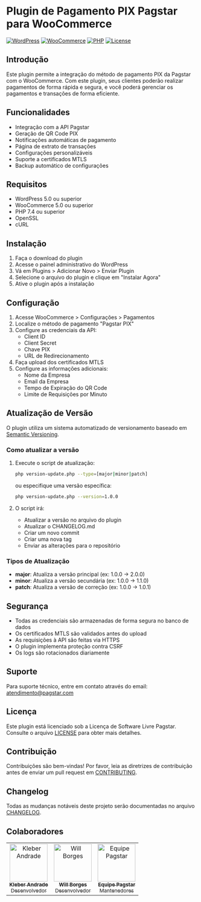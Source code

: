 # Plugin de Pagamento PIX Pagstar para WooCommerce

[![WordPress](https://img.shields.io/badge/WordPress-%23117AC9.svg?style=for-the-badge&logo=WordPress&logoColor=white)](https://wordpress.org/)
[![WooCommerce](https://img.shields.io/badge/WooCommerce-%23965A3E.svg?style=for-the-badge&logo=WooCommerce&logoColor=white)](https://woocommerce.com/)
[![PHP](https://img.shields.io/badge/PHP-%23777BB4.svg?style=for-the-badge&logo=php&logoColor=white)](https://php.net/)
[![License](https://img.shields.io/badge/License-MIT-green.svg?style=for-the-badge)](https://opensource.org/licenses/MIT)

## Introdução

Este plugin permite a integração do método de pagamento PIX da Pagstar com o WooCommerce. Com este plugin, seus clientes poderão realizar pagamentos de forma rápida e segura, e você poderá gerenciar os pagamentos e transações de forma eficiente.

## Funcionalidades

- Integração com a API Pagstar
- Geração de QR Code PIX
- Notificações automáticas de pagamento
- Página de extrato de transações
- Configurações personalizáveis
- Suporte a certificados MTLS
- Backup automático de configurações

## Requisitos

- WordPress 5.0 ou superior
- WooCommerce 5.0 ou superior
- PHP 7.4 ou superior
- OpenSSL
- cURL

## Instalação

1. Faça o download do plugin
2. Acesse o painel administrativo do WordPress
3. Vá em Plugins > Adicionar Novo > Enviar Plugin
4. Selecione o arquivo do plugin e clique em "Instalar Agora"
5. Ative o plugin após a instalação

## Configuração

1. Acesse WooCommerce > Configurações > Pagamentos
2. Localize o método de pagamento "Pagstar PIX"
3. Configure as credenciais da API:
   - Client ID
   - Client Secret
   - Chave PIX
   - URL de Redirecionamento
4. Faça upload dos certificados MTLS
5. Configure as informações adicionais:
   - Nome da Empresa
   - Email da Empresa
   - Tempo de Expiração do QR Code
   - Limite de Requisições por Minuto

## Atualização de Versão

O plugin utiliza um sistema automatizado de versionamento baseado em [Semantic Versioning](https://semver.org/lang/pt-BR/).

### Como atualizar a versão

1. Execute o script de atualização:
   ```bash
   php version-update.php --type=[major|minor|patch]
   ```
   ou especifique uma versão específica:
   ```bash
   php version-update.php --version=1.0.0
   ```

2. O script irá:
   - Atualizar a versão no arquivo do plugin
   - Atualizar o CHANGELOG.md
   - Criar um novo commit
   - Criar uma nova tag
   - Enviar as alterações para o repositório

### Tipos de Atualização

- **major**: Atualiza a versão principal (ex: 1.0.0 -> 2.0.0)
- **minor**: Atualiza a versão secundária (ex: 1.0.0 -> 1.1.0)
- **patch**: Atualiza a versão de correção (ex: 1.0.0 -> 1.0.1)

## Segurança

- Todas as credenciais são armazenadas de forma segura no banco de dados
- Os certificados MTLS são validados antes do upload
- As requisições à API são feitas via HTTPS
- O plugin implementa proteção contra CSRF
- Os logs são rotacionados diariamente

## Suporte

Para suporte técnico, entre em contato através do email: [atendimento@pagstar.com](mailto:atendimento@pagstar.com)

## Licença

Este plugin está licenciado sob a Licença de Software Livre Pagstar. Consulte o arquivo [LICENSE](LICENSE.md) para obter mais detalhes.

## Contribuição

Contribuições são bem-vindas! Por favor, leia as diretrizes de contribuição antes de enviar um pull request em [CONTRIBUTING](CONTRIBUTING.md).

## Changelog

Todas as mudanças notáveis deste projeto serão documentadas no arquivo [CHANGELOG](CHANGELOG.md).

## Colaboradores

<table>
  <tr>
    <td align="center">
      <a href="https://github.com/kleberandrade">
        <img src="https://github.com/kleberandrade.png" width="100px;" alt="Kleber Andrade"/>
        <br />
        <sub><b>Kleber Andrade</b></sub>
        <br />
        <sub>Desenvolvedor</sub>
      </a>
    </td>
    <td align="center">
      <a href="https://github.com/WillBorgesDev">
        <img src="https://github.com/WillBorgesDev.png" width="100px;" alt="Will Borges"/>
        <br />
        <sub><b>Will Borges</b></sub>
        <br />
        <sub>Desenvolvedor</sub>
      </a>
    </td>
    <td align="center">
      <a href="https://github.com/pagstar">
        <img src="https://github.com/pagstar.png" width="100px;" alt="Equipe Pagstar"/>
        <br />
        <sub><b>Equipe Pagstar</b></sub>
        <br />
        <sub>Mantenedores</sub>
      </a>
    </td>
  </tr>
</table>
